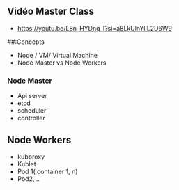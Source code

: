 
## Vidéo Master Class

* https://youtu.be/L8n_HYDnq_I?si=a8LkUlnYlIL2D6W9

##:Concepts

- Node / VM/ Virtual Machine
- Node Master vs Node Workers

### Node Master

- Api server
- etcd
- scheduler
- controller

## Node Workers

- kubproxy
- Kublet
- Pod 1( container 1, n)
- Pod2, ..
